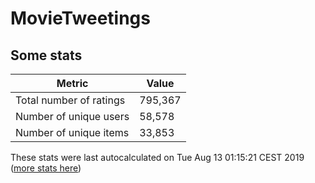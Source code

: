 # MovieTweetings
## Some stats

Metric | Value
--- | ---
Total number of ratings                 | 795,367
Number of unique users                  | 58,578
Number of unique items                  | 33,853
These stats were last autocalculated on Tue Aug 13 01:15:21 CEST 2019  ([more stats here](./stats.md))

